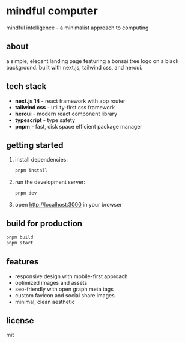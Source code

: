 # mindful computer

mindful intelligence - a minimalist approach to computing

## about

a simple, elegant landing page featuring a bonsai tree logo on a black background. built with next.js, tailwind css, and heroui.

## tech stack

- **next.js 14** - react framework with app router
- **tailwind css** - utility-first css framework
- **heroui** - modern react component library
- **typescript** - type safety
- **pnpm** - fast, disk space efficient package manager

## getting started

1. install dependencies:
   ```bash
   pnpm install
   ```

2. run the development server:
   ```bash
   pnpm dev
   ```

3. open [http://localhost:3000](http://localhost:3000) in your browser

## build for production

```bash
pnpm build
pnpm start
```

## features

- responsive design with mobile-first approach
- optimized images and assets
- seo-friendly with open graph meta tags
- custom favicon and social share images
- minimal, clean aesthetic

## license

mit
